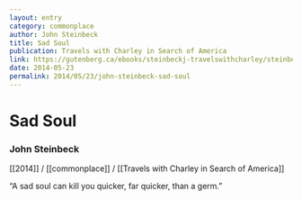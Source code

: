 ```yaml
---
layout: entry
category: commonplace
author: John Steinbeck
title: Sad Soul
publication: Travels with Charley in Search of America
link: https://gutenberg.ca/ebooks/steinbeckj-travelswithcharley/steinbeckj-travelswithcharley-00-h.html
date: 2014-05-23
permalink: 2014/05/23/john-steinbeck-sad-soul
---
```


# Sad Soul

### John Steinbeck

[[2014]] / [[commonplace]] / [[Travels with Charley in Search of America]]

“A sad soul can kill you quicker, far quicker, than a germ.”